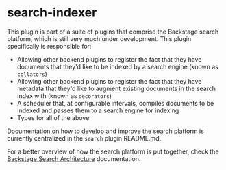 # search-indexer

This plugin is part of a suite of plugins that comprise the Backstage search
platform, which is still very much under development. This plugin specifically
is responsible for:

- Allowing other backend plugins to register the fact that they have documents
  that they'd like to be indexed by a search engine (known as `collators`)
- Allowing other backend plugins to register the fact that they have metadata
  that they'd like to augment existing documents in the search index with
  (known as `decorators`)
- A scheduler that, at configurable intervals, compiles documents to be indexed
  and passes them to a search engine for indexing
- Types for all of the above

Documentation on how to develop and improve the search platform is currently
centralized in the `search` plugin README.md.

For a better overview of how the search platform is put together, check the
[Backstage Search Architecture](https://backstage.io/docs/features/search/architecture)
documentation.
